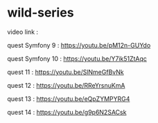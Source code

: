 # wild-series

video link :

quest Symfony 9 : https://youtu.be/pM12n-GUYdo

quest Symfony 10 : https://youtu.be/Y7ik51ZtAqc

quest 11 : https://youtu.be/SlNmeGfBvNk

quest 12 : https://youtu.be/RReYrsnuKmA

quest 13 : https://youtu.be/eQpZYMPYRG4

quest 14 : https://youtu.be/g9p6N2SACsk